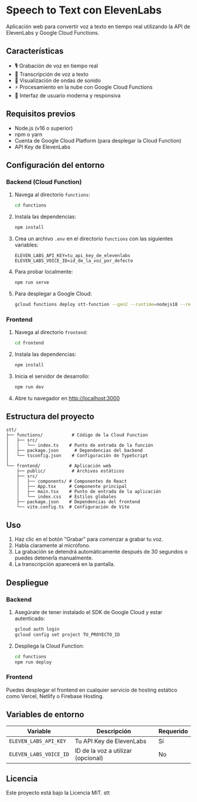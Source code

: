 # Speech to Text con ElevenLabs

Aplicación web para convertir voz a texto en tiempo real utilizando la API de ElevenLabs y Google Cloud Functions.

## Características

- 🎙️ Grabación de voz en tiempo real
- 📝 Transcripción de voz a texto
- 🌊 Visualización de ondas de sonido
- ⚡ Procesamiento en la nube con Google Cloud Functions
- 🎨 Interfaz de usuario moderna y responsiva

## Requisitos previos

- Node.js (v16 o superior)
- npm o yarn
- Cuenta de Google Cloud Platform (para desplegar la Cloud Function)
- API Key de ElevenLabs

## Configuración del entorno

### Backend (Cloud Function)

1. Navega al directorio `functions`:
   ```bash
   cd functions
   ```

2. Instala las dependencias:
   ```bash
   npm install
   ```

3. Crea un archivo `.env` en el directorio `functions` con las siguientes variables:
   ```
   ELEVEN_LABS_API_KEY=tu_api_key_de_elevenlabs
   ELEVEN_LABS_VOICE_ID=id_de_la_voz_por_defecto
   ```

4. Para probar localmente:
   ```bash
   npm run serve
   ```

5. Para desplegar a Google Cloud:
   ```bash
   gcloud functions deploy stt-function --gen2 --runtime=nodejs18 --region=europe-west1 --source=. --entry-point=sttHandler --trigger-http --allow-unauthenticated
   ```

### Frontend

1. Navega al directorio `frontend`:
   ```bash
   cd frontend
   ```

2. Instala las dependencias:
   ```bash
   npm install
   ```

3. Inicia el servidor de desarrollo:
   ```bash
   npm run dev
   ```

4. Abre tu navegador en [http://localhost:3000](http://localhost:3000)

## Estructura del proyecto

```
stt/
├── functions/           # Código de la Cloud Function
│   ├── src/
│   │   └── index.ts    # Punto de entrada de la función
│   ├── package.json      # Dependencias del backend
│   └── tsconfig.json    # Configuración de TypeScript
│
└── frontend/           # Aplicación web
    ├── public/          # Archivos estáticos
    ├── src/
    │   ├── components/ # Componentes de React
    │   ├── App.tsx     # Componente principal
    │   ├── main.tsx    # Punto de entrada de la aplicación
    │   └── index.css   # Estilos globales
    ├── package.json    # Dependencias del frontend
    └── vite.config.ts  # Configuración de Vite
```

## Uso

1. Haz clic en el botón "Grabar" para comenzar a grabar tu voz.
2. Habla claramente al micrófono.
3. La grabación se detendrá automáticamente después de 30 segundos o puedes detenerla manualmente.
4. La transcripción aparecerá en la pantalla.

## Despliegue

### Backend

1. Asegúrate de tener instalado el SDK de Google Cloud y estar autenticado:
   ```bash
   gcloud auth login
   gcloud config set project TU_PROYECTO_ID
   ```

2. Despliega la Cloud Function:
   ```bash
   cd functions
   npm run deploy
   ```

### Frontend

Puedes desplegar el frontend en cualquier servicio de hosting estático como Vercel, Netlify o Firebase Hosting.

## Variables de entorno

| Variable | Descripción | Requerido |
|----------|-------------|-----------|
| `ELEVEN_LABS_API_KEY` | Tu API Key de ElevenLabs | Sí |
| `ELEVEN_LABS_VOICE_ID` | ID de la voz a utilizar (opcional) | No |

## Licencia

Este proyecto está bajo la Licencia MIT. stt
